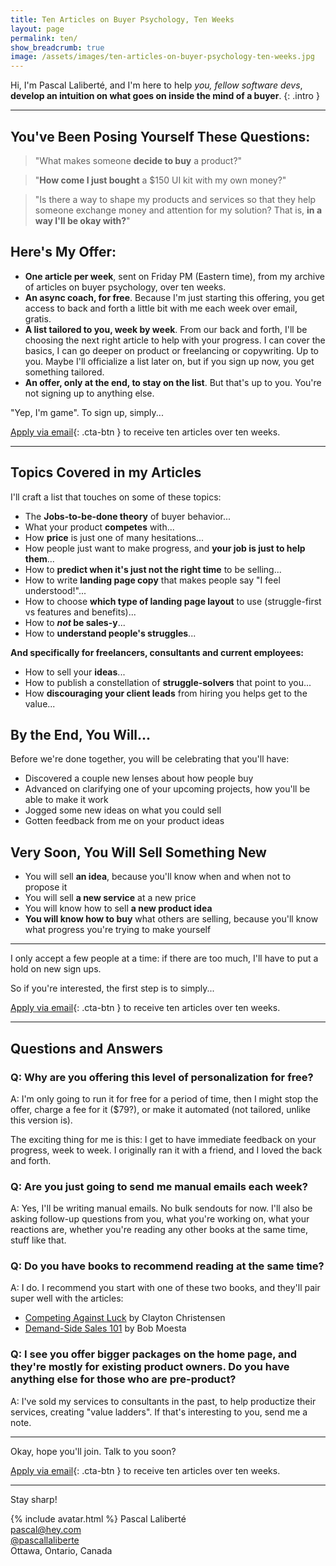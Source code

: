 ```yaml
---
title: Ten Articles on Buyer Psychology, Ten Weeks
layout: page
permalink: ten/
show_breadcrumb: true
image: /assets/images/ten-articles-on-buyer-psychology-ten-weeks.jpg
---
```


Hi, I'm Pascal Laliberté, and I'm here to help _you, fellow software devs_, **develop an intuition on what goes on inside the mind of a buyer**.
{: .intro }

---

## You've Been Posing Yourself These Questions:

<div class="situation-quotes" markdown="1">

> "What makes someone **decide to buy** a product?"

</div>

<div class="situation-quotes" markdown="1">

> "**How come I just bought** a $150 UI kit with my own money?"

</div>

<div class="situation-quotes" markdown="1">

> "Is there a way to shape my products and services so that they help someone exchange money and attention for my solution? That is, **in a way I'll be okay with?**"

</div>

## Here's My Offer:

* **One article per week**, sent on Friday PM (Eastern time), from my archive of articles on buyer psychology, over ten weeks.
* **An async coach, for free**. Because I'm just starting this offering, you get access to back and forth a little bit with me each week over email, gratis.
* **A list tailored to you, week by week**. From our back and forth, I'll be choosing the next right article to help with your progress. I can cover the basics, I can go deeper on product or freelancing or copywriting. Up to you. Maybe I'll officialize a list later on, but if you sign up now, you get something tailored.
* **An offer, only at the end, to stay on the list**. But that's up to you. You're not signing up to anything else.

"Yep, I'm game". To sign up, simply...

[Apply via email][apply]{: .cta-btn } to receive ten articles over ten weeks.

---

## Topics Covered in my Articles

I'll craft a list that touches on some of these topics:

* The **Jobs-to-be-done theory** of buyer behavior...
* What your product **competes** with...
* How **price** is just one of many hesitations...
* How people just want to make progress, and **your job is just to help them**...
* How to **predict when it's just not the right time** to be selling...
* How to write **landing page copy** that makes people say "I feel understood!"...
* How to choose **which type of landing page layout** to use (struggle-first vs features and benefits)...
* How to **_not_ be sales-y**...
* How to **understand people's struggles**...

**And specifically for freelancers, consultants and current employees:**

* How to sell your **ideas**...
* How to publish a constellation of **struggle-solvers** that point to you...
* How **discouraging your client leads** from hiring you helps get to the value...

## By the End, You Will...

Before we're done together, you will be celebrating that you'll have:

* Discovered a couple new lenses about how people buy
* Advanced on clarifying one of your upcoming projects, how you'll be able to make it work
* Jogged some new ideas on what you could sell
* Gotten feedback from me on your product ideas

## Very Soon, You Will Sell Something New

* You will sell **an idea**, because you'll know when and when not to propose it
* You will sell **a new service** at a new price
* You will know how to sell **a new product idea**
* **You will know how to buy** what others are selling, because you'll know what progress you're trying to make yourself

---

I only accept a few people at a time: if there are too much, I'll have to put a hold on new sign ups.

So if you're interested, the first step is to simply...

[Apply via email][apply]{: .cta-btn } to receive ten articles over ten weeks.

--- 

## Questions and Answers

### Q: Why are you offering this level of personalization for free?

A: I'm only going to run it for free for a period of time, then I might stop the offer, charge a fee for it ($79?), or make it automated (not tailored, unlike this version is).

The exciting thing for me is this: I get to have immediate feedback on your progress, week to week. I originally ran it with a friend, and I loved the back and forth.

### Q: Are you just going to send me manual emails each week?

A: Yes, I'll be writing manual emails. No bulk sendouts for now. I'll also be asking follow-up questions from you, what you're working on, what your reactions are, whether you're reading any other books at the same time, stuff like that.

### Q: Do you have books to recommend reading at the same time?

A: I do. I recommend you start with one of these two books, and they'll pair super well with the articles:

* [Competing Against Luck][competing-against-luck] by Clayton Christensen
* [Demand-Side Sales 101][demand-side-sales] by Bob Moesta

### Q: I see you offer bigger packages on the home page, and they're mostly for existing product owners. Do you have anything else for those who are pre-product?

A: I've sold my services to consultants in the past, to help productize their services, creating "value ladders". If that's interesting to you, send me a note.

---

Okay, hope you'll join. Talk to you soon?

[Apply via email][apply]{: .cta-btn } to receive ten articles over ten weeks.

---

Stay sharp!

{% include avatar.html %} Pascal Laliberté  
[pascal@hey.com](mailto:pascal@hey.com)  
[@pascallaliberte][twitter]  
Ottawa, Ontario, Canada

[twitter]: https://twitter.com/pascallaliberte
[apply]: mailto:pascal@hey.com?subject=Buyer%20Psychology&body=Hi%20Pascal%2C%0A%0AI%27m%20interested%20in%20getting%20articles%20on%20buyer%20psycholofy%20from%20you%20over%20the%20next%20ten%20weeks.%0A%0ADo%20you%20have%20a%20spot%20to%20start%20this%20week?%0A%0AI%20know%20you%27ll%20be%20tailoring%20the%20articles%20for%20my%20situation%2C%20so%20please%20ask%20me%20follow-up%20questions.%0A%0ALooking%20forward%20to%20it%21
[competing-against-luck]: https://www.goodreads.com/book/show/28820024-competing-against-luck
[demand-side-sales]: https://www.goodreads.com/book/show/55345571-demand-side-sales-101?ac=1&from_search=true&qid=x0GW7jPW55&rank=1
